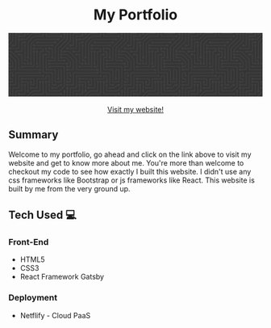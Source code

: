 <h1 align="center">My Portfolio</h1>

<img alt="Landing Page" src="https://github.com/AlexanderPuhl/portfolio/blob/main/src/images/portfolioCircuitDesign.JPG">
<p align="center">
  <a href="https://www.alexpuhl.com/">Visit my website!</a>
</p>

## Summary

Welcome to my portfolio, go ahead and click on the link above to visit my website and get to know more about me. You're more than welcome to checkout my code to see how exactly I built this website. I didn't use any css frameworks like Bootstrap or js frameworks like React. This website is built by me from the very ground up.

## Tech Used :computer:

### Front-End

- HTML5
- CSS3
- React Framework Gatsby

### Deployment

- Netflify - Cloud PaaS
